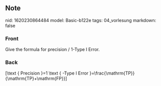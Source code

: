 ## Note
nid: 1620230864484
model: Basic-b122e
tags: 04_vorlesung
markdown: false

### Front
Give the formula for precision / 1-Type I Error.

### Back
\[\text { Precision }=1 \text { -Type I Error }=\frac{\mathrm{TP}}{\mathrm{TP}+\mathrm{FP}}\]
